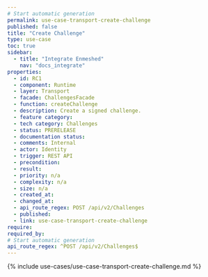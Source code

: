 ```yaml
---
# Start automatic generation
permalink: use-case-transport-create-challenge
published: false
title: "Create Challenge"
type: use-case
toc: true
sidebar:
  - title: "Integrate Enmeshed"
    nav: "docs_integrate"
properties:
  - id: RC1
  - component: Runtime
  - layer: Transport
  - facade: ChallengesFacade
  - function: createChallenge
  - description: Create a signed challenge.
  - feature category:
  - tech category: Challenges
  - status: PRERELEASE
  - documentation status:
  - comments: Internal
  - actor: Identity
  - trigger: REST API
  - precondition:
  - result:
  - priority: n/a
  - complexity: n/a
  - size: n/a
  - created_at:
  - changed_at:
  - api_route_regex: POST /api/v2/Challenges
  - published:
  - link: use-case-transport-create-challenge
require:
required_by:
# Start automatic generation
api_route_regex: ^POST /api/v2/Challenges$
---
```


{% include use-cases/use-case-transport-create-challenge.md %}

